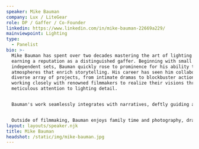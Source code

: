 ```yaml
---
speaker: Mike Bauman
company: Lux / LiteGear
role: DP / Gaffer / Co-Founder
linkedin: https://www.linkedin.com/in/mike-bauman-22669a229/
mainviewpoint: Lighting
type:
  - Panelist
bio: >-
  Mike Bauman has spent over two decades mastering the art of lighting in film,
  earning a reputation as a distinguished gaffer. Beginning with small
  independent sets, Bauman quickly rose to prominence for his ability to create
  atmospheres that enrich storytelling. His career has seen him collaborate on a
  diverse array of projects, from intimate dramas to blockbuster action films,
  working closely with renowned filmmakers to realize their visions through
  meticulous attention to lighting detail.


  Bauman's work seamlessly integrates with narratives, deftly guiding audience emotions through light and shadow. His portfolio includes notable films such as \[mention a few films he has worked on], where his dedication to craft shines in every frame. Known for his collaborative spirit and calm under pressure, Bauman continues to push boundaries in cinematic lighting, driven by a passion for storytelling through light.


  Outside of filmmaking, Bauman enjoys family time and photography, drawing inspiration from his surroundings. His journey underscores the profound impact of lighting on cinema, leaving an enduring mark on audiences worldwide.
layout: layouts/speaker.njk
title: Mike Bauman
headshot: /static/img/mike-bauman.jpg
---
```

